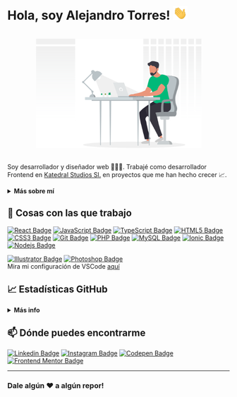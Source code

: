 # Hola, soy Alejandro Torres! <img src="https://raw.githubusercontent.com/devatorres/devatorres/master/assets/images/wave.gif" width="32">

<br />
<div align="center"><img width="375" alt="Presentation illustration" src="https://github.com/devatorres/devatorres/blob/master/assets/images/illustration.svg"></div>
<br />

Soy desarrollador y diseñador web 👨🏻‍💻. Trabajé como desarrollador Frontend en [Katedral Studios Sl.](https://katedralstudios.es) en proyectos que me han hecho crecer 📈.

<details>	
  <summary><b>Más sobre mí</b></summary>
  <br />
  <p>Nací el 5 de junio de 1999 en Málaga. Siempre he sido una persona muy curiosa y creativa que le gusta aprender lo básico de muchas cosas y mejorar la calidad de aquello que me llama la atención.</p>
  <p>No siempre tuve acceso al mundo informático, pero una vez lo conocí no he parado de aprender y mejorar llegando a un gran nivel gracias a mi falicidad de aprendizaje. Ahora soy Desarrollador y Diseñador Web 👨🏻‍💻 donde siempre estoy involucrado en proyectos que me hacen crecer 📈.</p>
  <p>Tengo numerosos cursos sobre diseño y programación que me motivan a seguir progresando, para que el conocimiento y la imaginación nunca cesen, ya que "el poder de la imaginación nos hace infinitos ⭐".</p>
</details>

## 🔧 Cosas con las que trabajo

[![React Badge](https://img.shields.io/badge/-React-45b8d8?style=flat-square&logo=react&logoColor=white)](https://reactjs.org)
[![JavaScript Badge](https://img.shields.io/badge/-JavaScript-fcaa00?style=flat-square&logo=javascript&logoColor=white)](https://developer.mozilla.org/en/docs/Web/JavaScript)
[![TypeScript Badge](https://img.shields.io/badge/-TypeScript-3178c6?style=flat-square&logo=typescript&logoColor=white)](https://www.typescriptlang.org/)
[![HTML5 Badge](https://img.shields.io/badge/-HTML5-e44d26?style=flat-square&logo=html5&logoColor=white)](https://developer.mozilla.org/en/docs/Web/Guide/HTML/HTML5)
[![CSS3 Badge](https://img.shields.io/badge/-CSS3-379ad6?style=flat-square&logo=css3&logoColor=white)](https://developer.mozilla.org/en/docs/Web/CSS)
[![Git Badge](https://img.shields.io/badge/-Git-e94e31?style=flat-square&logo=git&logoColor=white)](https://git-scm.com/)
[![PHP Badge](https://img.shields.io/badge/-PHP-8a92bf?style=flat-square&logo=php&logoColor=white)](https://www.php.net/)
[![MySQL Badge](https://img.shields.io/badge/-MySQL-e48e00?style=flat-square&logo=mysql&logoColor=white)](https://www.mysql.com/)
[![Ionic Badge](https://img.shields.io/badge/-Ionic-3880ff?style=flat-square&logo=ionic&logoColor=white)](https://ionicframework.com)
[![Nodejs Badge](https://img.shields.io/badge/-Nodejs-87cb5e?style=flat-square&logo=Node.js&logoColor=white)](https://nodejs.org/en/)

[![Illustrator Badge](https://img.shields.io/badge/-Illustrator-330000?style=flat-square&logo=adobe-illustrator&logoColor=ff9a00)](https://www.adobe.com/products/illustrator.html)
[![Photoshop Badge](https://img.shields.io/badge/-Photoshop-001e36?style=flat-square&logo=adobe-photoshop&logoColor=31a8ff)](https://www.adobe.com/products/photoshop.html)
<br />
Mira mi configuración de VSCode <a href="https://gist.github.com/atorres-io/bdb01184c3142c23c0ae1d8d9c89a6e1">aquí</a>

## 📈 Estadísticas GitHub

<details>
  <summary><b>Más info</b></summary>
  <br />
  <img height="120em" src="https://github-readme-stats.vercel.app/api/top-langs/?username=devatorres&layout=compact" />
  <br />
  <img height="150em" src="https://github-readme-stats.vercel.app/api?username=devatorres&show_icons=true&theme=vue" />
  <br />
  <img height="150em" src="https://github-readme-streak-stats.herokuapp.com?user=devatorres&theme=vue&hide_border=false" />
</details>

## 📫 Dónde puedes encontrarme

[![Linkedin Badge](https://img.shields.io/badge/-LinkedIn-0e76a8?style=flat-square&logo=linkedin&logoColor=white)](https://linkedin.com/in/devatorres)
[![Instagram Badge](https://img.shields.io/badge/-Instagram-e4405f?style=flat-square&logo=instagram&logoColor=white)](https://instagram.com/atorres.dev)
[![Codepen Badge](https://img.shields.io/badge/-Codepen-2c2c2c?style=flat-square&logo=codepen&logoColor=white)](https://codepen.io/devatorres)
[![Frontend Mentor Badge](https://img.shields.io/badge/-Frontend%20Mentor-3f54a3?style=flat-square&logo=%F0%9F%8C%9F&logoColor=a259ff)](https://www.frontendmentor.io/profile/atorres-io)

<hr />

### Dale algún ❤️ a algún repor!
